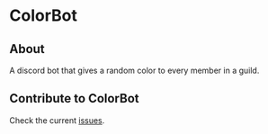# ColorBot
## About
A discord bot that gives a random color to every member in a guild.

## Contribute to ColorBot
Check the current [issues](https://github.com/valkyrienyanko/ColorBot/issues).
